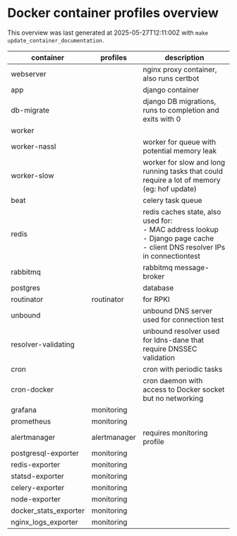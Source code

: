 # Docker container profiles overview

This overview was last generated at 2025-05-27T12:11:00Z with `make update_container_documentation`.


| container             | profiles     | description                                                                                                                      |
|-----------------------|--------------|----------------------------------------------------------------------------------------------------------------------------------|
| webserver             |              | nginx proxy container, also runs certbot                                                                                         |
| app                   |              | django container                                                                                                                 |
| db-migrate            |              | django DB migrations, runs to completion and exits with 0                                                                        |
| worker                |              |                                                                                                                                  |
| worker-nassl          |              | worker for queue with potential memory leak                                                                                      |
| worker-slow           |              | worker for slow and long running tasks that could require a lot of memory (eg: hof update)                                       |
| beat                  |              | celery task queue                                                                                                                |
| redis                 |              | redis caches state, also used for:<br>- MAC address lookup<br>- Django page cache<br>- client DNS resolver IPs in connectiontest |
| rabbitmq              |              | rabbitmq message-broker                                                                                                          |
| postgres              |              | database                                                                                                                         |
| routinator            | routinator   | for RPKI                                                                                                                         |
| unbound               |              | unbound DNS server used for connection test                                                                                      |
| resolver-validating   |              | unbound resolver used for ldns-dane that require DNSSEC validation                                                               |
| cron                  |              | cron with periodic tasks                                                                                                         |
| cron-docker           |              | cron daemon with access to Docker socket but no networking                                                                       |
| grafana               | monitoring   |                                                                                                                                  |
| prometheus            | monitoring   |                                                                                                                                  |
| alertmanager          | alertmanager | requires monitoring profile                                                                                                      |
| postgresql-exporter   | monitoring   |                                                                                                                                  |
| redis-exporter        | monitoring   |                                                                                                                                  |
| statsd-exporter       | monitoring   |                                                                                                                                  |
| celery-exporter       | monitoring   |                                                                                                                                  |
| node-exporter         | monitoring   |                                                                                                                                  |
| docker_stats_exporter | monitoring   |                                                                                                                                  |
| nginx_logs_exporter   | monitoring   |                                                                                                                                  |
